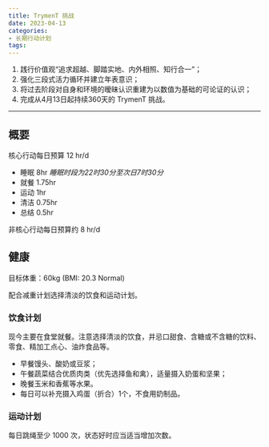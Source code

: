 ```yaml
---
title: TrymenT 挑战
date: 2023-04-13
categories:
- 长期行动计划
tags:
---
```


1. 践行价值观“追求超越、脚踏实地、内外相照、知行合一”；
2. 强化三段式活力循环并建立年表意识；
3. 将过去阶段对自身和环境的暧昧认识重建为以数值为基础的可论证的认识；
4. 完成从4月13日起持续360天的 TrymenT 挑战。

---

## 概要

核心行动每日预算 12 hr/d

- 睡眠 8hr *睡眠时段为22时30分至次日7时30分*
- 就餐 1.75hr
- 运动 1hr
- 清洁 0.75hr
- 总结 0.5hr

非核心行动每日预算约 8 hr/d

## 健康

目标体重：60kg (BMI: 20.3 Normal)

配合减重计划选择清淡的饮食和运动计划。

### 饮食计划

现今主要在食堂就餐。注意选择清淡的饮食，并忌口甜食、含糖或不含糖的饮料、零食、精加工点心、油炸食品等。

- 早餐馒头、酸奶或豆浆；
- 午餐蔬菜结合优质肉类（优先选择鱼和禽），适量摄入奶蛋和坚果；
- 晚餐玉米和香蕉等水果。
- 每日可以补充摄入鸡蛋（折合）1个，不食用奶制品。

### 运动计划

每日跳绳至少 1000 次，状态好时应当适当增加次数。
